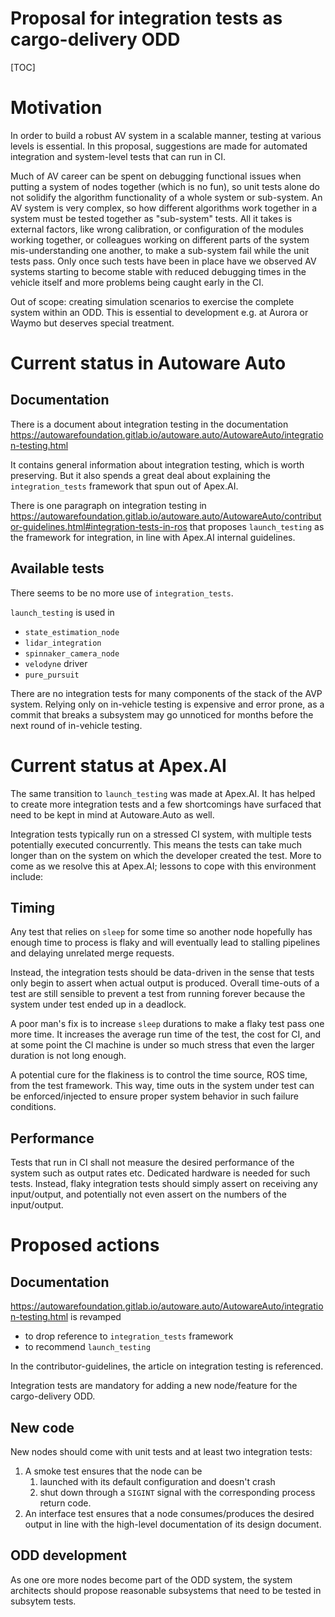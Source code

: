 Proposal for integration tests as cargo-delivery ODD
====================================================

[TOC]

# Motivation

In order to build a robust AV system in a scalable manner, testing at various levels is essential.
In this proposal, suggestions are made for automated integration and system-level tests that can run
in CI.

Much of AV career can be spent on debugging functional issues when putting a system of nodes together (which is no fun),
so unit tests alone do not solidify the algorithm functionality of a whole system or sub-system. An AV system is very
complex, so how different algorithms work together in a system must be tested together as "sub-system" tests. All it
takes is external factors, like wrong calibration, or configuration of the modules working together, or colleagues
working on different parts of the system mis-understanding one another, to make a sub-system fail while the unit tests
pass. Only once such tests have been in place have we observed AV systems starting to become stable with reduced
debugging times in the vehicle itself and more problems being caught early in the CI.

Out of scope: creating simulation scenarios to exercise the complete system within an ODD. This is essential to
development e.g. at Aurora or Waymo but deserves special treatment.

# Current status in Autoware Auto

## Documentation

There is a document about integration testing in the documentation
https://autowarefoundation.gitlab.io/autoware.auto/AutowareAuto/integration-testing.html

It contains general information about integration testing, which is worth preserving. But it also
spends a great deal about explaining the `integration_tests` framework that spun out of Apex.AI.

There is one paragraph on integration testing in
https://autowarefoundation.gitlab.io/autoware.auto/AutowareAuto/contributor-guidelines.html#integration-tests-in-ros
that proposes `launch_testing` as the framework for integration, in line with Apex.AI internal
guidelines.

## Available tests

There seems to be no more use of `integration_tests`.

`launch_testing` is used in

- `state_estimation_node`
- `lidar_integration`
- `spinnaker_camera_node`
- `velodyne` driver
- `pure_pursuit`

There are no integration tests for many components of the stack of the AVP system. Relying only on in-vehicle testing is
expensive and error prone, as a commit that breaks a subsystem may go unnoticed for months before the next round of
in-vehicle testing.

# Current status at Apex.AI

The same transition to `launch_testing` was made at Apex.AI. It has helped to create more
integration tests and a few shortcomings have surfaced that need to be kept in mind at Autoware.Auto
as well.

Integration tests typically run on a stressed CI system, with multiple tests potentially executed
concurrently. This means the tests can take much longer than on the system on which the developer
created the test. More to come as we resolve this at Apex.AI; lessons to cope with this environment include:

## Timing

Any test that relies on `sleep` for some time so another node hopefully has enough time to process
is flaky and will eventually lead to stalling pipelines and delaying unrelated merge requests.

Instead, the integration tests should be data-driven in the sense that tests only begin to assert
when actual output is produced. Overall time-outs of a test are still sensible to prevent a test
from running forever because the system under test ended up in a deadlock.

A poor man's fix is to increase `sleep` durations to make a flaky test pass one more time. It
increases the average run time of the test, the cost for CI, and at some point the CI machine is
under so much stress that even the larger duration is not long enough.

A potential cure for the flakiness is to control the time source, ROS time, from the test framework.
This way, time outs in the system under test can be enforced/injected to ensure proper system
behavior in such failure conditions.

## Performance

Tests that run in CI shall not measure the desired performance of the system such as output rates
etc. Dedicated hardware is needed for such tests. Instead, flaky integration tests should simply
assert on receiving any input/output, and potentially not even assert on the numbers of the
input/output.

# Proposed actions

## Documentation

https://autowarefoundation.gitlab.io/autoware.auto/AutowareAuto/integration-testing.html is revamped

- to drop reference to `integration_tests` framework
- to recommend `launch_testing`

In the contributor-guidelines, the article on integration testing is referenced.

Integration tests are mandatory for adding a new node/feature for the cargo-delivery ODD.

## New code

New nodes should come with unit tests and at least two integration tests:

1. A smoke test ensures that the node can be
    1. launched with its default configuration and doesn't crash
    1. shut down through a `SIGINT` signal with the corresponding process return code.
1. An interface test ensures that a node consumes/produces the desired output in line with the high-level documentation
   of its design document.

## ODD development

As one ore more nodes become part of the ODD system, the system architects should propose reasonable subsystems that
need to be tested in subsytem tests.
